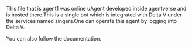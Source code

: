 This file that is agent1 was online uAgent developed inside agentverse and is hosted there.This is a single bot which is integrated with Delta V under the services named singers.One can operate this agent by logging into Delta V.

You can also follow the documentation.